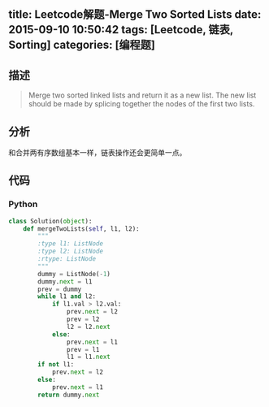 title: Leetcode解题-Merge Two Sorted Lists
date: 2015-09-10 10:50:42
tags: [Leetcode, 链表, Sorting]
categories: [编程题]
---

## 描述
> Merge two sorted linked lists and return it as a new list. The new list should be made by splicing together the nodes of the first two lists.

## 分析
和合并两有序数组基本一样，链表操作还会更简单一点。

## 代码
### Python
```python
class Solution(object):
    def mergeTwoLists(self, l1, l2):
        """
        :type l1: ListNode
        :type l2: ListNode
        :rtype: ListNode
        """
        dummy = ListNode(-1)
        dummy.next = l1
        prev = dummy
        while l1 and l2:
            if l1.val > l2.val:
                prev.next = l2
                prev = l2
                l2 = l2.next
            else:
                prev.next = l1
                prev = l1
                l1 = l1.next
        if not l1:
            prev.next = l2
        else:
            prev.next = l1
        return dummy.next
```
